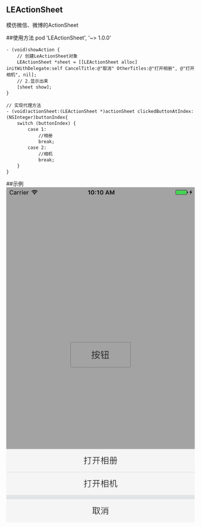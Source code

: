 ## LEActionSheet
模仿微信、微博的ActionSheet

##使用方法
pod 'LEActionSheet', '~> 1.0.0'


	- (void)showAction {
	    // 创建LeActionSheet对象
	    LEActionSheet *sheet = [[LEActionSheet alloc] initWithDelegate:self CancelTitle:@"取消" OtherTitles:@"打开相册", @"打开相机", nil];
	    // 2.显示出来
	    [sheet show];
	}

	// 实现代理方法
	- (void)actionSheet:(LEActionSheet *)actionSheet clickedButtonAtIndex:(NSInteger)buttonIndex{
	    switch (buttonIndex) {
	        case 1:
	            //相册
	            break;
	        case 2:
	            //相机
	            break;
	    }
	}

##示例
![](instructions.png)